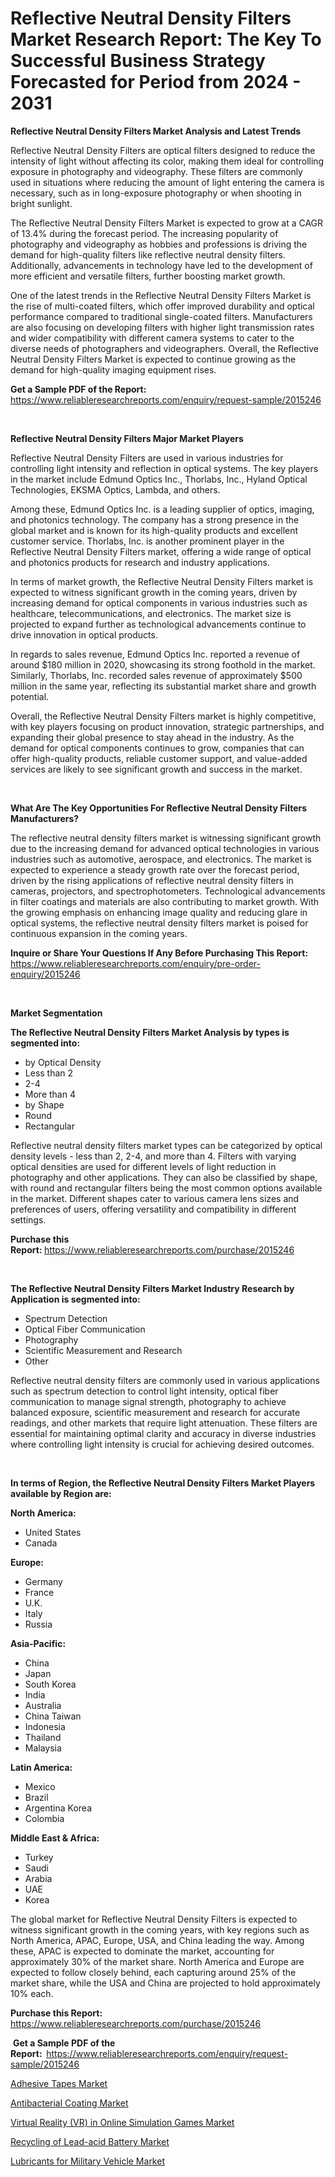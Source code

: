 <p><h1>Reflective Neutral Density Filters Market Research Report: The Key To Successful Business Strategy Forecasted for Period from 2024 - 2031</h1></p><p><strong>Reflective Neutral Density Filters Market Analysis and Latest Trends</strong></p>
<p><p>Reflective Neutral Density Filters are optical filters designed to reduce the intensity of light without affecting its color, making them ideal for controlling exposure in photography and videography. These filters are commonly used in situations where reducing the amount of light entering the camera is necessary, such as in long-exposure photography or when shooting in bright sunlight.</p><p>The Reflective Neutral Density Filters Market is expected to grow at a CAGR of 13.4% during the forecast period. The increasing popularity of photography and videography as hobbies and professions is driving the demand for high-quality filters like reflective neutral density filters. Additionally, advancements in technology have led to the development of more efficient and versatile filters, further boosting market growth.</p><p>One of the latest trends in the Reflective Neutral Density Filters Market is the rise of multi-coated filters, which offer improved durability and optical performance compared to traditional single-coated filters. Manufacturers are also focusing on developing filters with higher light transmission rates and wider compatibility with different camera systems to cater to the diverse needs of photographers and videographers. Overall, the Reflective Neutral Density Filters Market is expected to continue growing as the demand for high-quality imaging equipment rises.</p></p>
<p><strong>Get a Sample PDF of the Report:&nbsp;</strong> <a href="https://www.reliableresearchreports.com/enquiry/request-sample/2015246">https://www.reliableresearchreports.com/enquiry/request-sample/2015246</a></p>
<p>&nbsp;</p>
<p><strong>Reflective Neutral Density Filters Major Market Players</strong></p>
<p><p>Reflective Neutral Density Filters are used in various industries for controlling light intensity and reflection in optical systems. The key players in the market include Edmund Optics Inc., Thorlabs, Inc., Hyland Optical Technologies, EKSMA Optics, Lambda, and others.</p><p>Among these, Edmund Optics Inc. is a leading supplier of optics, imaging, and photonics technology. The company has a strong presence in the global market and is known for its high-quality products and excellent customer service. Thorlabs, Inc. is another prominent player in the Reflective Neutral Density Filters market, offering a wide range of optical and photonics products for research and industry applications.</p><p>In terms of market growth, the Reflective Neutral Density Filters market is expected to witness significant growth in the coming years, driven by increasing demand for optical components in various industries such as healthcare, telecommunications, and electronics. The market size is projected to expand further as technological advancements continue to drive innovation in optical products.</p><p>In regards to sales revenue, Edmund Optics Inc. reported a revenue of around $180 million in 2020, showcasing its strong foothold in the market. Similarly, Thorlabs, Inc. recorded sales revenue of approximately $500 million in the same year, reflecting its substantial market share and growth potential.</p><p>Overall, the Reflective Neutral Density Filters market is highly competitive, with key players focusing on product innovation, strategic partnerships, and expanding their global presence to stay ahead in the industry. As the demand for optical components continues to grow, companies that can offer high-quality products, reliable customer support, and value-added services are likely to see significant growth and success in the market.</p></p>
<p>&nbsp;</p>
<p><strong>What Are The Key Opportunities For Reflective Neutral Density Filters Manufacturers?</strong></p>
<p><p>The reflective neutral density filters market is witnessing significant growth due to the increasing demand for advanced optical technologies in various industries such as automotive, aerospace, and electronics. The market is expected to experience a steady growth rate over the forecast period, driven by the rising applications of reflective neutral density filters in cameras, projectors, and spectrophotometers. Technological advancements in filter coatings and materials are also contributing to market growth. With the growing emphasis on enhancing image quality and reducing glare in optical systems, the reflective neutral density filters market is poised for continuous expansion in the coming years.</p></p>
<p><strong>Inquire or Share Your Questions If Any Before Purchasing This Report:</strong> <a href="https://www.reliableresearchreports.com/enquiry/pre-order-enquiry/2015246">https://www.reliableresearchreports.com/enquiry/pre-order-enquiry/2015246</a></p>
<p>&nbsp;</p>
<p><strong>Market Segmentation</strong></p>
<p><strong>The Reflective Neutral Density Filters Market Analysis by types is segmented into:</strong></p>
<p><ul><li>by Optical Density</li><li>Less than 2</li><li>2-4</li><li>More than 4</li><li>by Shape</li><li>Round</li><li>Rectangular</li></ul></p>
<p><p>Reflective neutral density filters market types can be categorized by optical density levels - less than 2, 2-4, and more than 4. Filters with varying optical densities are used for different levels of light reduction in photography and other applications. They can also be classified by shape, with round and rectangular filters being the most common options available in the market. Different shapes cater to various camera lens sizes and preferences of users, offering versatility and compatibility in different settings.</p></p>
<p><strong>Purchase this Report:&nbsp;</strong><a href="https://www.reliableresearchreports.com/purchase/2015246">https://www.reliableresearchreports.com/purchase/2015246</a></p>
<p>&nbsp;</p>
<p><strong>The Reflective Neutral Density Filters Market Industry Research by Application is segmented into:</strong></p>
<p><ul><li>Spectrum Detection</li><li>Optical Fiber Communication</li><li>Photography</li><li>Scientific Measurement and Research</li><li>Other</li></ul></p>
<p><p>Reflective neutral density filters are commonly used in various applications such as spectrum detection to control light intensity, optical fiber communication to manage signal strength, photography to achieve balanced exposure, scientific measurement and research for accurate readings, and other markets that require light attenuation. These filters are essential for maintaining optimal clarity and accuracy in diverse industries where controlling light intensity is crucial for achieving desired outcomes.</p></p>
<p>&nbsp;</p>
<p><strong>In terms of Region, the Reflective Neutral Density Filters Market Players available by Region are:</strong></p>
<p>
    <p> <strong> North America: </strong>
        <ul>
            <li>United States</li>
            <li>Canada</li>
        </ul>
        </p> 
    <p> <strong> Europe: </strong>
        <ul>
            <li>Germany</li>
            <li>France</li>
            <li>U.K.</li>
            <li>Italy</li>
            <li>Russia</li>
        </ul>
        </p> 
    <p> <strong> Asia-Pacific: </strong>
        <ul>
            <li>China</li>
            <li>Japan</li>
            <li>South Korea</li>
            <li>India</li>
            <li>Australia</li>
            <li>China Taiwan</li>
            <li>Indonesia</li>
            <li>Thailand</li>
            <li>Malaysia</li>
        </ul>
        </p> 
    <p> <strong> Latin America: </strong>
        <ul>
            <li>Mexico</li>
            <li>Brazil</li>
            <li>Argentina Korea</li>
            <li>Colombia</li>
        </ul>
        </p> 
    <p> <strong> Middle East & Africa: </strong>
        <ul>
            <li>Turkey</li>
            <li>Saudi</li>
            <li>Arabia</li>
            <li>UAE</li>
            <li>Korea</li>
        </ul>
    </p>
    </p>
<p><p>The global market for Reflective Neutral Density Filters is expected to witness significant growth in the coming years, with key regions such as North America, APAC, Europe, USA, and China leading the way. Among these, APAC is expected to dominate the market, accounting for approximately 30% of the market share. North America and Europe are expected to follow closely behind, each capturing around 25% of the market share, while the USA and China are projected to hold approximately 10% each.</p></p>
<p><strong>Purchase this Report: </strong><a href="https://www.reliableresearchreports.com/purchase/2015246">https://www.reliableresearchreports.com/purchase/2015246</a></p>
<p>&nbsp;<strong>Get a Sample PDF of the Report:&nbsp;&nbsp;</strong><a href="https://www.reliableresearchreports.com/enquiry/request-sample/2015246">https://www.reliableresearchreports.com/enquiry/request-sample/2015246</a></p>
<p><strong></strong></p>
<p><p><a href="https://view.publitas.com/reportprime-1/adhesive-tapes-market-insights-market-players-and-forecast-till-2031/">Adhesive Tapes Market</a></p><p><a href="https://view.publitas.com/reportprime-1/antibacterial-coating-market-provides-detailed-segmentation-of-this-market-based-on-type-application-and-region-and-forecast-for-the-period-from-2024-2031/">Antibacterial Coating Market</a></p><p><a href="https://scarlet-rocket-c63.notion.site/Virtual-Reality-VR-in-Online-Simulation-Games-Market-Size-Reflecting-a-Forecast-Till-2031-Market--841926da65d9417a922f230d808dea27">Virtual Reality (VR) in Online Simulation Games Market</a></p><p><a href="https://zircon-bluebell-299.notion.site/Recycling-of-Lead-acid-Battery-Market-A-Comprehensive-Report-of-its-Market-Share-Growth-Trends-20-7cc5f503c1b84b1eb5bc2a9807ca66ac">Recycling of Lead-acid Battery Market</a></p><p><a href="https://fearless-okapi-6c8.notion.site/Lubricants-for-Military-Vehicle-Market-Size-Global-Industry-Overview-Market-Segmentation-and-Forec-1490bf7554384aa58d79a37f79a8a103">Lubricants for Military Vehicle Market</a></p></p>